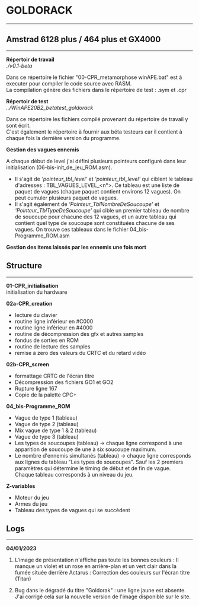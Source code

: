 # GOLDORACK
----------------------------

## Amstrad 6128 plus / 464 plus et GX4000

---------------


__Répertoir de travail__  
*./v0.1-beta*  

Dans ce répertoire le fichier "00-CPR_metamorphose winAPE.bat" est à executer pour compiler le code source avec RASM.  
La compilation génère des fichiers dans le répertoire de test : .sym et .cpr


__Répertoir de test__  
*../WinAPE20B2_betatest_goldorack*  

Dans ce répertoire les fichiers compilé provenant du répertoire de travail y sont écrit.  
C'est également le répertoire à fournir aux béta testeurs car il contient à chaque fois la dernière version du programme.


__Gestion des vagues ennemis__ 

A chaque début de level j'ai défini plusieurs pointeurs configuré dans leur initialisation (06-bis-init_de_jeu_ROM.asm).
* Il s'agit de *'pointeur_tbl_level'* et *'pointeur_tbl_level'* qui ciblent le tableau d'adresses : TBL_VAGUES_LEVEL_<n°>. 
Ce tableau est une liste de paquet de vagues (chaque paquet contient environs 12 vagues). On peut cumuler plusieurs paquet de vagues.
* Il s'agit également de *'Pointeur_TblNombreDeSoucoupe'*  et *'Pointeur_TblTypeDeSoucoupe'* qui cible un premier tableau de nombre de soucoupe pour chacune des 12 vagues, et un autre tableau qui contient quel type de soucoupe sont constituées chacune de ses vagues. On trouve ces tableaux dans le fichier 04_bis-Programme_ROM.asm


__Gestion des items laissés par les ennemis une fois mort__ 


## Structure
---------------
__01-CPR_initialisation__  
initialisation du hardware

__02a-CPR_creation__  
* lecture du clavier
* routine ligne inférieur en #C000
* routine ligne inférieur en #4000
* routine de décompression des gfx et autres samples
* fondus de sorties en ROM
* routine de lecture des samples
* remise à zero des valeurs du CRTC et du retard vidéo 
  
__02b-CPR_screen__  
* formattage CRTC de l'écran titre
* Décompression des fichiers GO1 et GO2
* Rupture ligne 167
* Copie de la palette CPC+


__04_bis-Programme_ROM__  

* Vague de type 1 (tableau)
* Vague de type 2 (tableau)
* Mix vague de type 1 & 2 (tableau)
* Vague de type 3 (tableau)
* Les types de soucoupes (tableau) -> chaque ligne correspond à une apparition de soucoupe de une à six soucoupe maximum.
* Le nombre d'ennemis simultanés (tableau) -> chaque ligne corresponds aux lignes du tableau "Les types de soucoupes". Sauf les 2 premiers paramètres qui détermine le timing de début et de fin de vague.  
Chaque tableau corresponds à un niveau du jeu.


__Z-variables__

* Moteur du jeu
* Armes du jeu
* Tableau des types de vagues qui se succèdent








## Logs
---------------

__04/01/2023__  

1. L'image de présentation n'affiche pas toute les bonnes couleurs : Il manque un violet et un rose en arrière-plan et un vert clair dans la fumée située derrière Actarus : Correction des couleurs sur l'écran titre (Titan)

2. Bug dans le dégradé du titre "Goldorak" : une ligne jaune est absente. J'ai corrigé cela sur la nouvelle version de l'image disponible sur le site.

